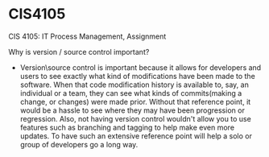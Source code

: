 # CIS4105
CIS 4105: IT Process Management, Assignment

Why is version / source control important?
- Version\source control is important because it allows for developers and users to see exactly what kind of modifications have been made to the software. When that code modification history is available to, say, an individual or a team, they can see what kinds of commits(making a change, or changes) were made prior. Without that reference point, it would be a hassle to see where they may have been progression or regression. Also, not having version control wouldn't allow you to use features such as branching and tagging to help make even more updates. To have such an extensive reference point will help a solo or group of developers go a long way.
